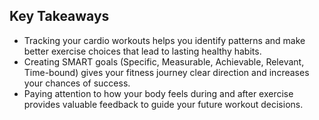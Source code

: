 ## Key Takeaways

- Tracking your cardio workouts helps you identify patterns and make better exercise choices that lead to lasting healthy habits.
- Creating SMART goals (Specific, Measurable, Achievable, Relevant, Time-bound) gives your fitness journey clear direction and increases your chances of success.
- Paying attention to how your body feels during and after exercise provides valuable feedback to guide your future workout decisions.
